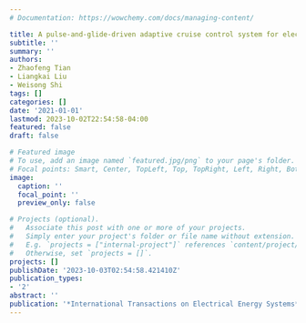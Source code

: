 ```yaml
---
# Documentation: https://wowchemy.com/docs/managing-content/

title: A pulse-and-glide-driven adaptive cruise control system for electric vehicle
subtitle: ''
summary: ''
authors:
- Zhaofeng Tian
- Liangkai Liu
- Weisong Shi
tags: []
categories: []
date: '2021-01-01'
lastmod: 2023-10-02T22:54:58-04:00
featured: false
draft: false

# Featured image
# To use, add an image named `featured.jpg/png` to your page's folder.
# Focal points: Smart, Center, TopLeft, Top, TopRight, Left, Right, BottomLeft, Bottom, BottomRight.
image:
  caption: ''
  focal_point: ''
  preview_only: false

# Projects (optional).
#   Associate this post with one or more of your projects.
#   Simply enter your project's folder or file name without extension.
#   E.g. `projects = ["internal-project"]` references `content/project/deep-learning/index.md`.
#   Otherwise, set `projects = []`.
projects: []
publishDate: '2023-10-03T02:54:58.421410Z'
publication_types:
- '2'
abstract: ''
publication: '*International Transactions on Electrical Energy Systems*'
---
```

